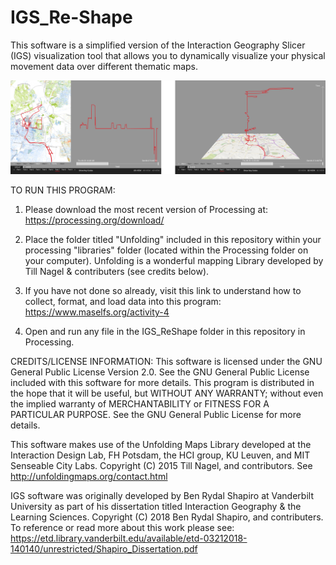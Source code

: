 # IGS_Re-Shape
This software is a simplified version of the Interaction Geography Slicer (IGS) visualization tool that allows you to dynamically visualize your physical movement data over different thematic maps.

![repo](coverImage.png)

TO RUN THIS PROGRAM:

1) Please download the most recent version of Processing at: https://processing.org/download/

2) Place the folder titled "Unfolding" included in this repository within your processing "libraries" folder (located within the Processing folder on your computer). Unfolding is a wonderful mapping Library developed by Till Nagel & contributers (see credits below).

3) If you have not done so already, visit this link to understand how to collect, format, and load data into this program: https://www.maselfs.org/activity-4

4) Open and run any file in the IGS_ReShape folder in this repository in Processing.

CREDITS/LICENSE INFORMATION: This software is licensed under the GNU General Public License Version 2.0. See the GNU General Public License included with this software for more details. This program is distributed in the hope that it will be useful, but WITHOUT ANY WARRANTY; without even the implied warranty of MERCHANTABILITY or FITNESS FOR A PARTICULAR PURPOSE. See the GNU General Public License for more details.

This software makes use of the Unfolding Maps Library developed at the Interaction Design Lab, FH Potsdam, the HCI group, KU Leuven, and MIT Senseable City Labs. Copyright (C) 2015 Till Nagel, and contributors. See http://unfoldingmaps.org/contact.html 

IGS software was originally developed by Ben Rydal Shapiro at Vanderbilt University as part of his dissertation titled Interaction Geography & the Learning Sciences. Copyright (C) 2018 Ben Rydal Shapiro, and contributers. To reference or read more about this work please see: https://etd.library.vanderbilt.edu/available/etd-03212018-140140/unrestricted/Shapiro_Dissertation.pdf
